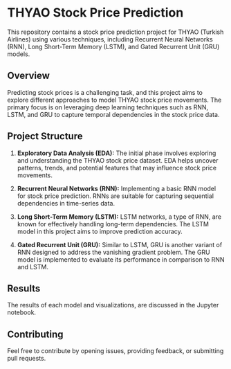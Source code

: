 # THYAO Stock Price Prediction

This repository contains a stock price prediction project for THYAO (Turkish Airlines) using various techniques, including Recurrent Neural Networks (RNN), Long Short-Term Memory (LSTM), and Gated Recurrent Unit (GRU) models.

## Overview

Predicting stock prices is a challenging task, and this project aims to explore different approaches to model THYAO stock price movements. The primary focus is on leveraging deep learning techniques such as RNN, LSTM, and GRU to capture temporal dependencies in the stock price data.

## Project Structure

1. **Exploratory Data Analysis (EDA):** The initial phase involves exploring and understanding the THYAO stock price dataset. EDA helps uncover patterns, trends, and potential features that may influence stock price movements.

2. **Recurrent Neural Networks (RNN):** Implementing a basic RNN model for stock price prediction. RNNs are suitable for capturing sequential dependencies in time-series data.

3. **Long Short-Term Memory (LSTM):** LSTM networks, a type of RNN, are known for effectively handling long-term dependencies. The LSTM model in this project aims to improve prediction accuracy.

4. **Gated Recurrent Unit (GRU):** Similar to LSTM, GRU is another variant of RNN designed to address the vanishing gradient problem. The GRU model is implemented to evaluate its performance in comparison to RNN and LSTM.

## Results
The results of each model and visualizations, are discussed in the Jupyter notebook.

## Contributing
Feel free to contribute by opening issues, providing feedback, or submitting pull requests.
